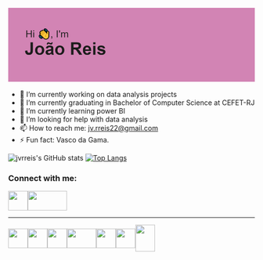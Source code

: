 [![MasterHead](https://github.com/jvrreis/jvrreis/blob/main/header.png?raw=true)](https://github.com/jvrreis)

- 🔭 I’m currently working on data analysis projects
- 🔭 I’m currently graduating in Bachelor of Computer Science at CEFET-RJ
- 🌱 I’m currently learning power BI
- 🤔 I’m looking for help with data analysis
- 📫 How to reach me: jv.rreis22@gmail.com
- ⚡ Fun fact: Vasco da Gama.

![jvrreis's GitHub stats](https://github-readme-stats.vercel.app/api?username=jvrreis&show_icons=true&theme=radical) [![Top Langs](https://github-readme-stats.vercel.app/api/top-langs/?username=jvrreis&show_icons=true&theme=radical)](https://github.com/jvrreis/github-readme-stats)



<h3 align="left">Connect with me:</h3>
<p align="left">

<a href=https://www.linkedin.com/in/joão-reis-7ab771206 target="blank"><img align="center" src="https://play-lh.googleusercontent.com/kMofEFLjobZy_bCuaiDogzBcUT-dz3BBbOrIEjJ-hqOabjK8ieuevGe6wlTD15QzOqw=w240-h480" alt="" height="40" width="40" /></a><a href=https://mail.google.com/mail/u/2/#inbox target="blank"><img align="center" src="https://1000logos.net/wp-content/uploads/2021/05/Gmail-logo.png" alt="" height="40" width="80" /></a>

<hr size="50">
  
<img align="center" src="https://upload.wikimedia.org/wikipedia/commons/thumb/c/c3/Python-logo-notext.svg/800px-Python-logo-notext.svg.png" alt="" height="40" width="40" /></a><img align="center" src="https://brandslogos.com/wp-content/uploads/thumbs/c-logo-vector.svg" alt="" height="40" width="40" /></a><img align="center" src="https://upload.wikimedia.org/wikipedia/commons/thumb/1/1b/R_logo.svg/2560px-R_logo.svg.png" alt="" height="40" width="40" /></a><img align="center" src="https://upload.wikimedia.org/wikipedia/commons/8/87/Sql_data_base_with_logo.png" alt="" height="40" width="60" /></a><img align="center" src="https://logospng.org/download/javascript/logo-javascript-icon-1024.png" alt="" height="40" width="40" /></a><img align="center" src="https://logodownload.org/wp-content/uploads/2016/10/html5-logo-10.png" alt="" height="40" width="40" /></a><img align="center" src="https://logodownload.org/wp-content/uploads/2017/04/css-3-logo-1.png" alt="" height="55" width="40" /></a>



